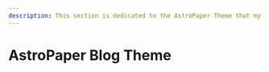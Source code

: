 ```yaml
---
description: This section is dedicated to the AstroPaper Theme that my blog consists of.
---
```


# AstroPaper Blog Theme

